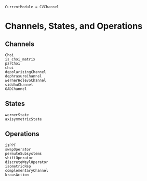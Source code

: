 ```@meta
CurrentModule = CVChannel
```
# Channels, States, and Operations

## Channels

```@docs
Choi
is_choi_matrix
parChoi
choi
depolarizingChannel
dephrasureChannel
wernerHolevoChannel
siddhuChannel
GADChannel
```

## States

```@docs
wernerState
axisymmetricState
```

## Operations

```@docs
isPPT
swapOperator
permuteSubsystems
shiftOperator
discreteWeylOperator
isometricRep
complementaryChannel
krausAction
```
